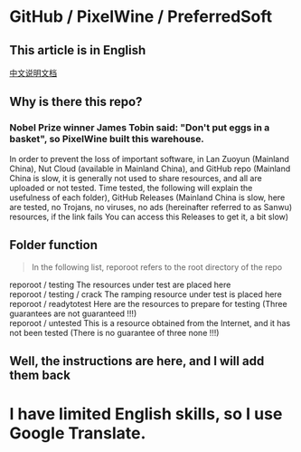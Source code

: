 # GitHub / PixelWine / PreferredSoft
## This article is in English
[中文说明文档](https://github.com/PixelWine/PreferredSoft/blob/master/README_CN.md)
## Why is there this repo?
### Nobel Prize winner James Tobin said: "Don't put eggs in a basket", so PixelWine built this warehouse.
In order to prevent the loss of important software, in Lan Zuoyun (Mainland China), Nut Cloud (available in Mainland China), and GitHub repo (Mainland China is slow, it is generally not used to share resources, and all are uploaded or not tested. Time tested, the following will explain the usefulness of each folder), GitHub Releases (Mainland China is slow, here are tested, no Trojans, no viruses, no ads (hereinafter referred to as Sanwu) resources, if the link fails You can access this Releases to get it, a bit slow)
## Folder function
> In the following list, reporoot refers to the root directory of the repo
>
 reporoot / testing  The resources under test are placed here  
reporoot / testing / crack  The ramping resource under test is placed here  
 reporoot / readytotest  Here are the resources to prepare for testing  (Three guarantees are not guaranteed !!!)   
reporoot / untested  This is a resource obtained from the Internet, and it has not been tested  (There is no guarantee of three none !!!)   
## Well, the instructions are here, and I will add them back
# I have limited English skills, so I use Google Translate.
